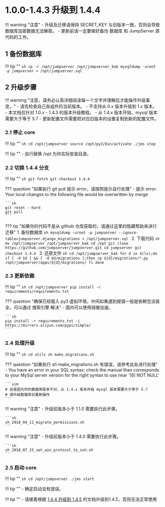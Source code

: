# 1.0.0-1.4.3 升级到 1.4.4

!!! warning "注意"
    - 升级及迁移请保持 SECRET_KEY 与旧版本一致，否则会导致数据库加密数据无法解密。
    - 更新前请一定要做好备份 数据库 和 JumpServer 源代码的工作。

## 1 备份数据库
!!! tip ""
    ```sh
    cp -r /opt/jumpserver /opt/jumpserver_bak
    mysqldump -uroot -p jumpserver > /opt/jumpserver.sql
    ```

## 2 升级步骤
!!! warning "注意，请务必认真详细阅读每一个文字并理解后才能操作升级事宜。"
    - 请先检查自己各组件的当前版本。
    - 不支持从 0.x 版本升级到 1.x 版本。
    - 本文档仅针对 1.0.x - 1.4.3 的版本升级教程。
    - 从 1.4.x 版本开始，mysql 版本需要大于等于 5.7
    - 更新配置文件需要把对应旧版本的设置复制到新的配置文件。

### 2.1 停止 core
!!! tip ""
    ```sh
    cd /opt/jumpserver
    source /opt/py3/bin/activate
    ./jms stop
    ```

!!! tip ""
    - 自行替换 /opt 为你实际安装目录。

### 2.2 切换 1.4.4 分支
!!! tip ""
    ```sh
    git fetch
    git checkout 1.4.4
    ```

??? question "如果执行 git pull 提示 error，请按照提示自行处理"
    - 提示 error: Your local changes to the following file would be overwritten by merge

    ```sh
    git reset --hard
    git pull
    ```

??? tip "如果你的代码不是从 github 仓库获取的，请通过这里的隐藏帮助来进行迁移"
    1. 备份数据库
    ```sh
    mysqldump -uroot -p jumpserver --ignore-table=jumpserver.django_migrations > /opt/jumpserver.sql
    ```
    2. 下载代码
    ```sh
    mv /opt/jumpserver /opt/jumpserver_bak
    cd /opt
    git clone https://github.com/jumpserver/jumpserver.git
    cd jumpserver
    git checkout 1.4.4
    ```
    3. 还原文件
    ```sh
    cd /opt/jumpserver_bak
    for d in $(ls);do
      if [ -d $d ] && [ -d $d/migrations ];then
        cp ${d}/migrations/*.py /opt/jumpserver/apps/${d}/migrations/
      fi
    done
    ```

### 2.3 更新依赖
!!! tip ""
    ```sh
    cd /opt/jumpserver
    pip install -r requirements/requirements.txt
    ```

??? question "确保已经载入 py3 虚拟环境，中间如果遇到报错一般是依赖包没装全，可以通过 搜索引擎 解决"
    - 国内可以使用镜像加速。

    ```sh
    pip install -r requirements.txt -i https://mirrors.aliyun.com/pypi/simple/
    ```

### 2.4 处理升级

!!! tip ""
    ```sh
    cd utils
    sh make_migrations.sh
    ```

??? question "如果执行 sh make_migrations.sh 有错误，请参考此处进行处理"
    - You have an error in your SQL syntax; check the manual than corresponds to your MySql server version for the right syntax to use near '(6) NOT NULL'
    
    ```vim
    # 这是因为你的数据库版本不对，从 1.4.x 版本开始 mysql 版本需要大于等于 5.7
    # 请升级数据库后重新操作
    ```

!!! warning "注意"
    - 升级前版本小于 1.1.0 需要执行此步骤。

    ```sh
    sh 2018_04_11_migrate_permissions.sh
    ```

!!! warning "注意"
    - 升级前版本小于 1.4.0 需要执行此步骤。

    ```sh
    sh 2018_07_15_set_win_protocol_to_ssh.sh
    ```

### 2.5 启动 core

!!! tip ""
    ```sh
    cd /opt/jumpserver
    ./jms start
    ```

!!! tip ""
    - 确定启动没有错误。

!!! tip ""
    - 请接着根据 [1.4.4 升级到 1.4.5](1.4.4.md) 的文档升级到1.4.5，否则无法正常使用
